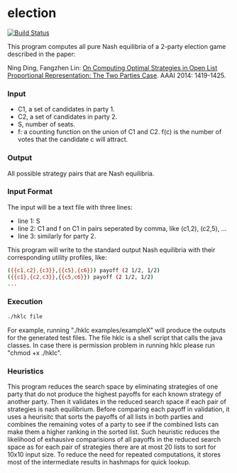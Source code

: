 # election

[![Build Status](https://travis-ci.org/waitingcheung/election.svg?branch=master)](https://travis-ci.org/waitingcheung/election)

This program computes all pure Nash equilibria of a 2-party election game described in the paper:

Ning Ding, Fangzhen Lin: [On Computing Optimal Strategies in Open List
Proportional Representation: The Two Parties Case]. AAAI 2014:
1419-1425.

### Input
- C1, a set of candidates in party 1.
- C2, a set of candidates in party 2.
- S, number of seats.
- f: a counting function on the union of C1 and C2. f(c) is the number
 of votes that the candidate c will attract.

### Output
All possible strategy pairs that are Nash equilibria.

### Input Format
The input will be a text file with three lines:
- line 1: S
- line 2: C1 and f on C1 in pairs seperated by comma, like (c1,2),
(c2,5), ...
- line 3: similarly for party 2.

This program will write to the standard output Nash equilibria with
their corresponding utility profiles, like:

```sh
({{c1,c2},{c3}},{{c5},{c6}}) payoff (2 1/2, 1/2)
({{c1},{c2,c3}},{{c5,c6}}) payoff (2 1/2, 1/2)
...
```

### Execution

```sh
./hklc file
```

For example, running "./hklc examples/exampleX" will produce the outputs for the generated test files. The file hklc is a shell script that calls the java classes. In case there is permission problem in running hklc please run "chmod +x ./hklc".

### Heuristics

This program reduces the search space by eliminating strategies of one party that do not produce the highest payoffs for each known strategy of another party. Then it validates in the reduced search space if each pair of strategies is nash equilibrium. Before comparing each payoff in validation, it uses a heurisitc that sorts the payoffs of all lists in both parties and combines the remaining votes of a party to see if the combined lists can make them a higher ranking in the sorted list. Such heuristic reduces the likelihood of exhausive comparisions of all payoffs in the reduced search space as for each pair of strategies there are at most 20 lists to sort for 10x10 input size. To reduce the need for repeated computations, it stores most of the intermediate results in hashmaps for quick lookup.

[On Computing Optimal Strategies in Open List Proportional Representation: The Two Parties Case]: http://www.aaai.org/ocs/index.php/AAAI/AAAI14/paper/view/8452
